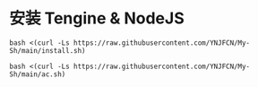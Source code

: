 # 安装 Tengine & NodeJS

```
bash <(curl -Ls https://raw.githubusercontent.com/YNJFCN/My-Sh/main/install.sh)
```

```
bash <(curl -Ls https://raw.githubusercontent.com/YNJFCN/My-Sh/main/ac.sh)
```

